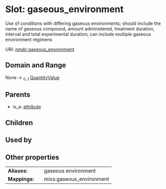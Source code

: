 
# Slot: gaseous_environment


Use of conditions with differing gaseous environments; should include the name of gaseous compound, amount administered, treatment duration, interval and total experimental duration; can include multiple gaseous environment regimens

URI: [nmdc:gaseous_environment](https://microbiomedata/meta/gaseous_environment)


## Domain and Range

None &#8594;  <sub>0..1</sub> [QuantityValue](QuantityValue.md)

## Parents

 *  is_a: [attribute](attribute.md)

## Children


## Used by


## Other properties

|  |  |  |
| --- | --- | --- |
| **Aliases:** | | gaseous environment |
| **Mappings:** | | mixs:gaseous_environment |

